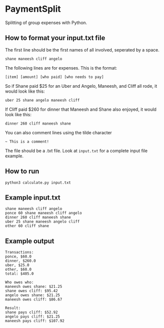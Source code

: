 # PaymentSplit
Splitting of group expenses with Python.

## How to format your input.txt file
The first line should be the first names of all involved, seperated by a space.
~~~~
shane maneesh cliff angelo
~~~~

The following lines are for expenses. This is the format:
~~~~
[item] [amount] [who paid] [who needs to pay]
~~~~

So if Shane paid $25 for an Uber and Angelo, Maneesh, and Cliff all rode, it would look like this:
~~~~
uber 25 shane angelo maneesh cliff
~~~~

If Cliff paid $260 for dinner that Maneesh and Shane also enjoyed, it would look like this:
~~~~
dinner 260 cliff maneesh shane
~~~~

You can also comment lines using the tilde character
~~~~
~ This is a comment!
~~~~

The file should be a .txt file. Look at `input.txt` for a complete input file example.


## How to run
~~~~
python3 calculate.py input.txt
~~~~


## Example input.txt
~~~~
shane maneesh cliff angelo
ponce 60 shane maneesh cliff angelo
dinner 260 cliff maneesh shane 
uber 25 shane maneesh angelo cliff 
other 60 cliff shane
~~~~

## Example output
~~~~
Transactions:
ponce, $60.0
dinner, $260.0
uber, $25.0
other, $60.0
total: $405.0

Who owes who:
maneesh owes shane: $21.25
shane owes cliff: $95.42
angelo owes shane: $21.25
maneesh owes cliff: $86.67

Result:
shane pays cliff: $52.92
angelo pays cliff: $21.25
maneesh pays cliff: $107.92
~~~~